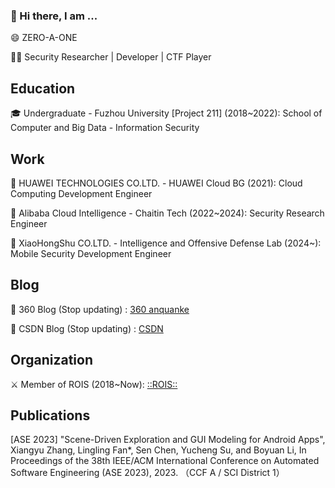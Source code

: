 ### 👋 Hi there, I am ...

😄 ZERO-A-ONE 

🧑‍💻 Security Researcher | Developer | CTF Player

## Education

🎓 Undergraduate - Fuzhou University [Project 211] (2018~2022): School of Computer and Big Data - Information Security 

## Work

🏢 HUAWEI TECHNOLOGIES CO.LTD. - HUAWEI Cloud BG (2021): Cloud Computing Development Engineer 

🏢 Alibaba Cloud Intelligence - Chaitin Tech (2022~2024): Security Research Engineer 

🏢 XiaoHongShu CO.LTD. - Intelligence and Offensive Defense Lab (2024~): Mobile Security Development Engineer 

## Blog

📕 360 Blog (Stop updating) : [360 anquanke](https://www.anquanke.com/member.html?memberId=143126)

📕 CSDN Blog (Stop updating) : [CSDN](https://blog.csdn.net/kelxLZ?spm=1000.2115.3001.5343)

## Organization

⚔️ Member of ROIS (2018~Now): [::ROIS::](https://rois.io/)

## Publications

[ASE 2023] "Scene-Driven Exploration and GUI Modeling for Android Apps", Xiangyu Zhang, Lingling Fan*, Sen Chen, Yucheng Su, and Boyuan Li, In Proceedings of the 38th IEEE/ACM International Conference on Automated Software Engineering (ASE 2023), 2023. （CCF A / SCI District 1）
